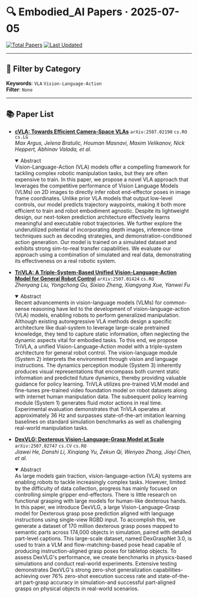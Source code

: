 # 🔍 Embodied_AI Papers · 2025-07-05

[![Total Papers](https://img.shields.io/badge/Papers-3-2688EB)]()
[![Last Updated](https://img.shields.io/badge/dynamic/json?url=https://api.github.com/repos/tavish9/awesome-daily-AI-arxiv/commits/main&query=%24.commit.author.date&label=updated&color=orange)]()

---

## 📌 Filter by Category
**Keywords**: `VLA` `Vision-Language-Action`  
**Filter**: `None`

---

## 📚 Paper List

- **[cVLA: Towards Efficient Camera-Space VLAs](https://arxiv.org/abs/2507.02190)**  `arXiv:2507.02190`  `cs.RO` `cs.LG`  
  _Max Argus, Jelena Bratulic, Houman Masnavi, Maxim Velikanov, Nick Heppert, Abhinav Valada, et al._
  <details open><summary>Abstract</summary>
  Vision-Language-Action (VLA) models offer a compelling framework for tackling complex robotic manipulation tasks, but they are often expensive to train. In this paper, we propose a novel VLA approach that leverages the competitive performance of Vision Language Models (VLMs) on 2D images to directly infer robot end-effector poses in image frame coordinates. Unlike prior VLA models that output low-level controls, our model predicts trajectory waypoints, making it both more efficient to train and robot embodiment agnostic. Despite its lightweight design, our next-token prediction architecture effectively learns meaningful and executable robot trajectories. We further explore the underutilized potential of incorporating depth images, inference-time techniques such as decoding strategies, and demonstration-conditioned action generation. Our model is trained on a simulated dataset and exhibits strong sim-to-real transfer capabilities. We evaluate our approach using a combination of simulated and real data, demonstrating its effectiveness on a real robotic system.
  </details>

- **[TriVLA: A Triple-System-Based Unified Vision-Language-Action Model for General Robot Control](https://arxiv.org/abs/2507.01424)**  `arXiv:2507.01424`  `cs.RO`  
  _Zhenyang Liu, Yongchong Gu, Sixiao Zheng, Xiangyang Xue, Yanwei Fu_
  <details open><summary>Abstract</summary>
  Recent advancements in vision-language models (VLMs) for common-sense reasoning have led to the development of vision-language-action (VLA) models, enabling robots to perform generalized manipulation. Although existing autoregressive VLA methods design a specific architecture like dual-system to leverage large-scale pretrained knowledge, they tend to capture static information, often neglecting the dynamic aspects vital for embodied tasks. To this end, we propose TriVLA, a unified Vision-Language-Action model with a triple-system architecture for general robot control. The vision-language module (System 2) interprets the environment through vision and language instructions. The dynamics perception module (System 3) inherently produces visual representations that encompass both current static information and predicted future dynamics, thereby providing valuable guidance for policy learning. TriVLA utilizes pre-trained VLM model and fine-tunes pre-trained video foundation model on robot datasets along with internet human manipulation data. The subsequent policy learning module (System 1) generates fluid motor actions in real time. Experimental evaluation demonstrates that TriVLA operates at approximately 36 Hz and surpasses state-of-the-art imitation learning baselines on standard simulation benchmarks as well as challenging real-world manipulation tasks.
  </details>

- **[DexVLG: Dexterous Vision-Language-Grasp Model at Scale](https://arxiv.org/abs/2507.02747)**  `arXiv:2507.02747`  `cs.CV` `cs.RO`  
  _Jiawei He, Danshi Li, Xinqiang Yu, Zekun Qi, Wenyao Zhang, Jiayi Chen, et al._
  <details open><summary>Abstract</summary>
  As large models gain traction, vision-language-action (VLA) systems are enabling robots to tackle increasingly complex tasks. However, limited by the difficulty of data collection, progress has mainly focused on controlling simple gripper end-effectors. There is little research on functional grasping with large models for human-like dexterous hands. In this paper, we introduce DexVLG, a large Vision-Language-Grasp model for Dexterous grasp pose prediction aligned with language instructions using single-view RGBD input. To accomplish this, we generate a dataset of 170 million dexterous grasp poses mapped to semantic parts across 174,000 objects in simulation, paired with detailed part-level captions. This large-scale dataset, named DexGraspNet 3.0, is used to train a VLM and flow-matching-based pose head capable of producing instruction-aligned grasp poses for tabletop objects. To assess DexVLG's performance, we create benchmarks in physics-based simulations and conduct real-world experiments. Extensive testing demonstrates DexVLG's strong zero-shot generalization capabilities-achieving over 76% zero-shot execution success rate and state-of-the-art part-grasp accuracy in simulation-and successful part-aligned grasps on physical objects in real-world scenarios.
  </details>
